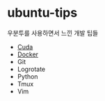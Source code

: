 # ubuntu-tips
우분투를 사용하면서 느낀 개발 팁들

* [Cuda](cuda)
* [Docker](docker)
* Git
* Logrotate
* Python
* Tmux
* Vim
